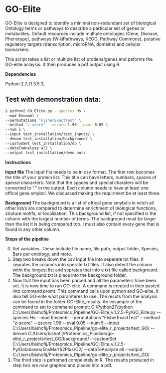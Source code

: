 # GO-Elite
GO-Elite is designed to identify a minimal non-redundant set of biological Ontology terms or pathways to describe a particular set of genes or metabolites. Default resources include multiple ontologies (Gene, Disease, Phenotype), pathways (WikiPathways, KEGG, Pathway Commons), putative regulatory targets (transcription, microRNA, domains) and cellular biomarkers. 

This script takes a list or multiple list of protiens/genes and peforms the GO-elite anlaysis. It then produces a pdf output using R.

**Dependencies**

Python 2.7,
R 3.5.3,

## Test with demonstration data:

```sh
$ python2 GO_Elite.py --species Hs \
--mod Ensembl \
--permutations "FisherExactTest" \
--method "z-score" --zscore 1.96 --pval 0.05 \
--num 5 \
--input test_installation/test_inputs/ \
--denom test_installation/background/ \
--customSet test_installation/db \
--dataToAnalyze all \
--output test_installation/demo_outs
```

**Instructions**


**Input file** The input file needs to be in csv format. The first row becomes the title of your protein list. This title can have letters, numbers, spaces of special characters. Note that the spaces and special charaters will be converted to "." in the output. Each column needs to have at least one offical gene smybol. We discussed making the requirment be at least three.

**Background** The background is a list of offical gene smybols in witch all other list/s are compared to determine enrichment of biological functions, struture motifs, or localization. This background list, if not specified is the column with the largest number of terms. The background must be larger than the list it is being compared too. I must also contain every gene that is found in any other column.



**Steps of the pipeline**

0) Set variables. These include file name, file path, output folder, Species, Bars per ontology, and more. 
1) Step two breaks down the csv input file into seperate txt files. It seprates the columns into sperate txt files. It also detect the column witht the longest list and seprates that into a txt file called background. The background.txt is place into the background folder. 
2) Now that the input has been parced and all the parameters have been set. It is now time to run GO-elite. A command is created in then pasted into command promt. This command calls upon python and GO-elite. It also tell GO-elite what paramteres to use. The resuts from the analysis can be found in the folder GO-Elite_results. An exsample of the command to set to command prompt: C:/Python27/python C:/Users/bishofij/Proteomics_Pipeline/GO-Elite_v.1.2.5-Py/GO_Elite.py --species Hs --mod Ensembl --permutations \"FisherExactTest\" --method \"z-score\" --zscore 1.96 --pval 0.05 --num 5 --input C:/Users/bishofij/Proteomics_Pipeline/go-elite_r_projects/test_GO/ --denom C:/Users/bishofij/Proteomics_Pipeline/go-elite_r_projects/test_GO/background/ --customSet C:/Users/bishofij/Proteomics_Pipeline/GO-Elite_v.1.2.5-Py/Databases/EnsMart62Plus/C2/ --dataToAnalyze all --output C:/Users/bishofij/Proteomics_Pipeline/go-elite_r_projects/test_GO/
3) The third step is pefromed compeletely in R. The results produced in step two are now graphed and placed into a pdf. 



